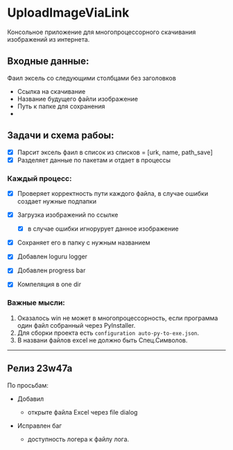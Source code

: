 # UploadImageViaLink

Консольное приложение для многопроцессорного скачивания изображений из интернета. 

##  Входные данные:
Фаил эксель со следующими столбцами без заголовков
- Ссылка на скачивание
- Название будущего файли изображение
- Путь к папке для сохранения
- 
## Задачи и схема рабоы:

- [x] Парсит эксель фаил в список из списков = [urk, name, path_save]
- [X] Разделяет данные по пакетам и отдает в процессы
### Каждый процесс:
- [X] Проверяет корректность пути каждого файла, в случае ошибки создает нужные подпапки
- [X] Загрузка изображений по ссылке
  - [X] в случае ошибки игнорурует данное изображение
- [X] Сохраняет его в папку с нужным названием
- [X] Добавлен loguru logger
- [x] Добавлен progress bar 
- [x] Компеляция в one dir 


### Важные мысли:

1. Оказалось win не может в многопроцессорность, если программа один файл собранный через PyInstaller.
2. Для сборки проекта есть `configuration auto-py-to-exe.json`.
3. В названи файлов excel не должно быть Спец.Символов.

---
## Релиз 23w47a
По просьбам:
- Добавил
  - открыте файла Excel через file dialog

- Исправлен баг
  - доступность логера к файлу лога.
